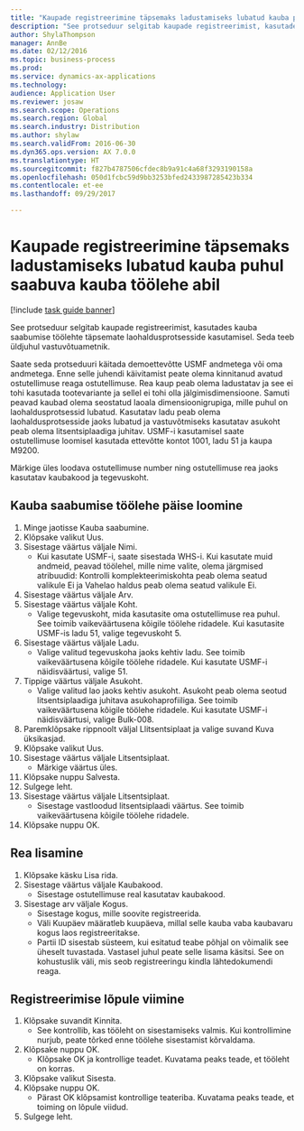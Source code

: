 ```yaml
--- 
title: "Kaupade registreerimine täpsemaks ladustamiseks lubatud kauba puhul saabuva kauba töölehe abil"
description: "See protseduur selgitab kaupade registreerimist, kasutades kauba saabumise töölehte täpsemate laohaldusprotsesside kasutamisel."
author: ShylaThompson
manager: AnnBe
ms.date: 02/12/2016
ms.topic: business-process
ms.prod: 
ms.service: dynamics-ax-applications
ms.technology: 
audience: Application User
ms.reviewer: josaw
ms.search.scope: Operations
ms.search.region: Global
ms.search.industry: Distribution
ms.author: shylaw
ms.search.validFrom: 2016-06-30
ms.dyn365.ops.version: AX 7.0.0
ms.translationtype: HT
ms.sourcegitcommit: f827b4787506cfdec8b9a91c4a68f3293190158a
ms.openlocfilehash: 050d1fcbc59d9bb3253bfed2433987285423b334
ms.contentlocale: et-ee
ms.lasthandoff: 09/29/2017

---
```

# <a name="register-items-for-an-advanced-warehousing-enabled-item-using-an-item-arrival-journal"></a>Kaupade registreerimine täpsemaks ladustamiseks lubatud kauba puhul saabuva kauba töölehe abil

[!include [task guide banner](../../includes/task-guide-banner.md)]

See protseduur selgitab kaupade registreerimist, kasutades kauba saabumise töölehte täpsemate laohaldusprotsesside kasutamisel. Seda teeb üldjuhul vastuvõtuametnik. 

Saate seda protseduuri käitada demoettevõtte USMF andmetega või oma andmetega. Enne selle juhendi käivitamist peate olema kinnitanud avatud ostutellimuse reaga ostutellimuse. Rea kaup peab olema ladustatav ja see ei tohi kasutada tootevariante ja sellel ei tohi olla jälgimisdimensioone. Samuti peavad kaubad olema seostatud laoala dimensioonigrupiga, mille puhul on laohaldusprotsessid lubatud. Kasutatav ladu peab olema laohaldusprotsesside jaoks lubatud ja vastuvõtmiseks kasutatav asukoht peab olema litsentsiplaadiga juhitav. USMF-i kasutamisel saate ostutellimuse loomisel kasutada ettevõtte kontot 1001, ladu 51 ja kaupa M9200. 

Märkige üles loodava ostutellimuse number ning ostutellimuse rea jaoks kasutatav kaubakood ja tegevuskoht.


## <a name="create-an-item-arrival-journal-header"></a>Kauba saabumise töölehe päise loomine
1. Minge jaotisse Kauba saabumine.
2. Klõpsake valikut Uus.
3. Sisestage väärtus väljale Nimi.
    * Kui kasutate USMF-i, saate sisestada WHS-i. Kui kasutate muid andmeid, peavad töölehel, mille nime valite, olema järgmised atribuudid: Kontrolli komplekteerimiskohta peab olema seatud valikule Ei ja Vahelao haldus peab olema seatud valikule Ei.  
4. Sisestage väärtus väljale Arv.
5. Sisestage väärtus väljale Koht.
    * Valige tegevuskoht, mida kasutasite oma ostutellimuse rea puhul. See toimib vaikeväärtusena kõigile töölehe ridadele. Kui kasutasite USMF-is ladu 51, valige tegevuskoht 5.  
6. Sisestage väärtus väljale Ladu.
    * Valige valitud tegevuskoha jaoks kehtiv ladu. See toimib vaikeväärtusena kõigile töölehe ridadele. Kui kasutate USMF-i näidisväärtusi, valige 51.  
7. Tippige väärtus väljale Asukoht.
    * Valige valitud lao jaoks kehtiv asukoht. Asukoht peab olema seotud litsentsiplaadiga juhitava asukohaprofiiliga. See toimib vaikeväärtusena kõigile töölehe ridadele. Kui kasutate USMF-i näidisväärtusi, valige Bulk-008.  
8. Paremklõpsake rippnoolt väljal Llitsentsiplaat ja valige suvand Kuva üksikasjad.
9. Klõpsake valikut Uus.
10. Sisestage väärtus väljale Litsentsiplaat.
    * Märkige väärtus üles.  
11. Klõpsake nuppu Salvesta.
12. Sulgege leht.
13. Sisestage väärtus väljale Litsentsiplaat.
    * Sisestage vastloodud litsentsiplaadi väärtus. See toimib vaikeväärtusena kõigile töölehe ridadele.  
14. Klõpsake nuppu OK.

## <a name="add-a-line"></a>Rea lisamine
1. Klõpsake käsku Lisa rida.
2. Sisestage väärtus väljale Kaubakood.
    * Sisestage ostutellimuse real kasutatav kaubakood.  
3. Sisestage arv väljale Kogus.
    * Sisestage kogus, mille soovite registreerida.  
    * Väli Kuupäev määratleb kuupäeva, millal selle kauba vaba kaubavaru kogus laos registreeritakse.  
    * Partii ID sisestab süsteem, kui esitatud teabe põhjal on võimalik see üheselt tuvastada. Vastasel juhul peate selle lisama käsitsi. See on kohustuslik väli, mis seob registreeringu kindla lähtedokumendi reaga.  

## <a name="complete-the-registration"></a>Registreerimise lõpule viimine
1. Klõpsake suvandit Kinnita.
    * See kontrollib, kas tööleht on sisestamiseks valmis. Kui kontrollimine nurjub, peate tõrked enne töölehe sisestamist kõrvaldama.  
2. Klõpsake nuppu OK.
    * Klõpsake OK ja kontrollige teadet. Kuvatama peaks teade, et tööleht on korras.  
3. Klõpsake valikut Sisesta.
4. Klõpsake nuppu OK.
    * Pärast OK klõpsamist kontrollige teateriba. Kuvatama peaks teade, et toiming on lõpule viidud.  
5. Sulgege leht.


